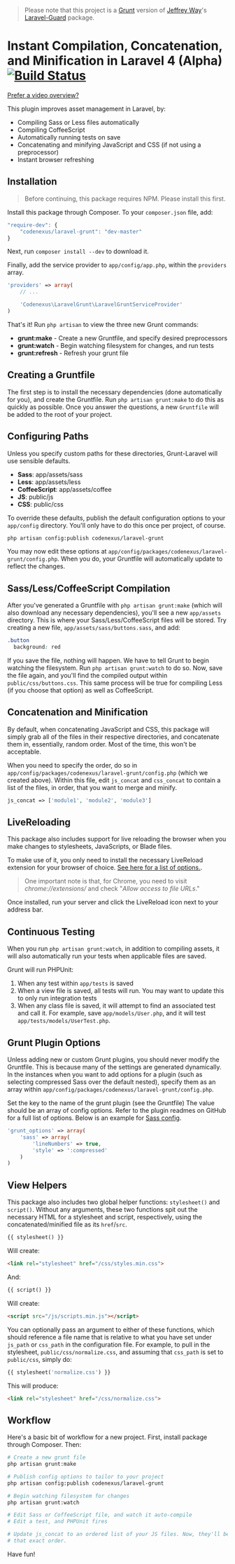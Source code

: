> Please note that this project is a [Grunt](http://gruntjs.com/) version of [Jeffrey Way](http://jeffrey-way.com/)'s [Laravel-Guard](https://github.com/JeffreyWay/Laravel-Guard) package. 

# Instant Compilation, Concatenation, and Minification in Laravel 4 (Alpha) [![Build Status](https://travis-ci.org/codenexus/laravel-grunt.png?branch=develop)](https://travis-ci.org/codenexus/laravel-grunt)

[Prefer a video overview?](https://dl.dropbox.com/u/774859/GitHub-Repos/laravel-guard-intro.mp4)

This plugin improves asset management in Laravel, by:

- Compiling Sass or Less files automatically
- Compiling CoffeeScript
- Automatically running tests on save
- Concatenating and minifying JavaScript and CSS (if not using a preprocessor)
- Instant browser refreshing
## Installation

> Before continuing, this package requires NPM. Please install this first.

Install this package through Composer. To your `composer.json` file, add:

```js
"require-dev": {
	"codenexus/laravel-grunt": "dev-master"
}
```

Next, run `composer install --dev` to download it.

Finally, add the service provider to `app/config/app.php`, within the `providers` array.

```php
'providers' => array(
	// ...

	'Codenexus\LaravelGrunt\LaravelGruntServiceProvider'
)
```

That's it! Run `php artisan` to view the three new Grunt commands:

- **grunt:make** - Create a new Gruntfile, and specify desired preprocessors
- **grunt:watch** - Begin watching filesystem for changes, and run tests
- **grunt:refresh** - Refresh your grunt file

## Creating a Gruntfile

The first step is to install the necessary dependencies (done automatically for you), and create the Gruntfile. Run `php artisan grunt:make` to do this as quickly as possible. Once you answer the questions, a new `Gruntfile` will be added to the root of your project.

## Configuring Paths

Unless you specify custom paths for these directories, Grunt-Laravel will use sensible defaults.

- **Sass**: app/assets/sass
- **Less**: app/assets/less
- **CoffeeScript**: app/assets/coffee
- **JS**: public/js
- **CSS**: public/css

To override these defaults, publish the default configuration options to your `app/config` directory. You'll only have to do this once per project, of course.

```bash
php artisan config:publish codenexus/laravel-grunt
```

You may now edit these options at `app/config/packages/codenexus/laravel-grunt/config.php`. When you do, your Gruntfile will automatically update to reflect the changes.

## Sass/Less/CoffeeScript Compilation

After you've generated a Gruntfile with `php artisan grunt:make` (which will also download any necessary dependencies), you'll see a new `app/assets` directory. This is where your Sass/Less/CoffeeScript files will be stored. Try creating a new file, `app/assets/sass/buttons.sass`, and add:

```css
.button
  background: red
```

If you save the file, nothing will happen. We have to tell Grunt to begin watching the filesystem. Run `php artisan grunt:watch` to do so. Now, save the file again, and you'll find the compiled output within `public/css/buttons.css`. This same process will be true for compiling Less (if you choose that option) as well as CoffeeScript.


## Concatenation and Minification

By default, when concatenating JavaScript and CSS, this package will simply grab all of the files in their respective directories, and concatenate them in, essentially, random order. Most of the time, this won't be acceptable.

When you need to specify the order, do so in `app/config/packages/codenexus/laravel-grunt/config.php` (which we created above). Within this file, edit `js_concat` and `css_concat` to contain a list of the files, in order, that you want to merge and minify.

```php
js_concat => ['module1', 'module2', 'module3']
```

## LiveReloading

This package also includes support for live reloading the browser when you make changes to stylesheets, JavaScripts, or Blade files.

To make use of it, you only need to install the necessary LiveReload extension for your browser of choice. [See here for a list of options.](http://feedback.livereload.com/knowledgebase/articles/86242-how-do-i-install-and-use-the-browser-extensions-).

> One important note is that, for Chrome, you need to visit *chrome://extensions/* and check "*Allow access to file URLs*."

Once installed, run your server and click the LiveReload icon next to your address bar.

## Continuous Testing

When you run `php artisan grunt:watch`, in addition to compiling assets, it will also automatically run your tests when applicable files are saved.

Grunt will run PHPUnit:

1. When any test within `app/tests` is saved
2. When a view file is saved, all tests will run. You may want to update this to only run integration tests
3. When any class file is saved, it will attempt to find an associated test and call it. For example, save `app/models/User.php`, and it will test `app/tests/models/UserTest.php`.


## Grunt Plugin Options

Unless adding new or custom Grunt plugins, you should never modify the Gruntfile. This is because many of the settings are generated dynamically. In the instances when you want to add options for a plugin (such as selecting compressed Sass over the default nested), specify them as an array within `app/config/packages/codenexus/laravel-grunt/config.php`.

Set the key to the name of the grunt plugin (see the Gruntfile) The value should be an array of config options. Refer to the plugin readmes on GitHub for a full list of options. Below is an example for [Sass config](https://github.com/gruntjs/grunt-contrib-sass).

```php
'grunt_options' => array(
	'sass' => array(
		'lineNumbers' => true,
		'style' => ':compressed'
	)
)
```

## View Helpers

This package also includes two global helper functions: `stylesheet()` and `script()`. Without any arguments, these two functions spit out the necessary HTML for a stylesheet and script, respectively, using the concatenated/minified file as its `href`/`src`.

```php
{{ stylesheet() }}
```

Will create:

```html
<link rel="stylesheet" href="/css/styles.min.css">
```

And:

```php
{{ script() }}
```

Will create:

```html
<script src="/js/scripts.min.js"></script>
```

You can optionally pass an argument to either of these functions, which should reference a file name that is relative to what you have set under `js_path` or `css_path` in the configuration file. For example, to pull in the stylesheet, `public/css/normalize.css`, and assuming that `css_path` is set to `public/css`, simply do:

```php
{{ stylesheet('normalize.css') }}
```

This will produce:

```html
<link rel="stylesheet" href="/css/normalize.css">
```

## Workflow

Here's a basic bit of workflow for a new project. First, install package through Composer. Then:

```bash
# Create a new grunt file
php artisan grunt:make

# Publish config options to tailor to your project
php artisan config:publish codenexus/laravel-grunt

# Begin watching filesystem for changes
php artisan grunt:watch

# Edit Sass or CoffeeScript file, and watch it auto-compile
# Edit a test, and PHPUnit fires

# Update js_concat to an ordered list of your JS files. Now, they'll be concatenated in
# that exact order.
```

Have fun!